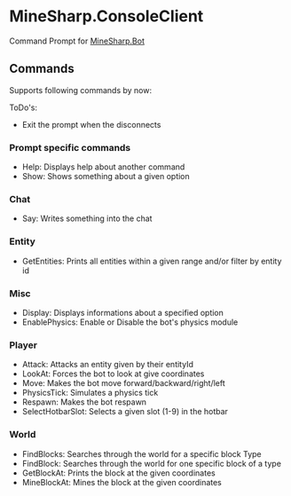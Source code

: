 ﻿# MineSharp.ConsoleClient
Command Prompt for [MineSharp.Bot](https://github.com/psu-de/MineSharp/tree/main/MineSharp.Bot)

## Commands
Supports following commands by now:

ToDo's:
 - Exit the prompt when the disconnects


### Prompt specific commands
 - Help: Displays help about another command
 - Show: Shows something about a given option

### Chat
 - Say: Writes something into the chat

### Entity
 - GetEntities: Prints all entities within a given range and/or filter by entity id

### Misc
 - Display: Displays informations about a specified option
 - EnablePhysics: Enable or Disable the bot's physics module

### Player
 - Attack: Attacks an entity given by their entityId
 - LookAt: Forces the bot to look at give coordinates
 - Move: Makes the bot move forward/backward/right/left
 - PhysicsTick: Simulates a physics tick
 - Respawn: Makes the bot respawn
 - SelectHotbarSlot: Selects a given slot (1-9) in the hotbar

### World
 - FindBlocks: Searches through the world for a specific block Type
 - FindBlock: Searches through the world for one specific block of a type
 - GetBlockAt: Prints the block at the given coordinates
 - MineBlockAt: Mines the block at the given coordinates